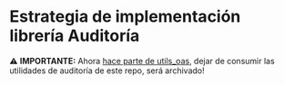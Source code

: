 # Estrategia de implementación librería Auditoría 

⚠️ **IMPORTANTE:** Ahora [hace parte de utils_oas](https://github.com/udistrital/utils_oas/blob/master/auditoria/README.md),
dejar de consumir las utilidades de auditoría de este repo, será archivado!
